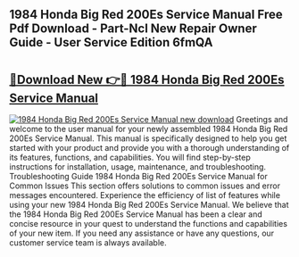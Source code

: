 ## 1984 Honda Big Red 200Es Service Manual Free Pdf Download - Part-Ncl New Repair Owner Guide - User Service Edition 6fmQA

# <h2><a href="http://bc2675.oget.top/?id=1984+Honda+Big+Red+200Es+Service+Manual">🔗Download New 👉🔴 1984 Honda Big Red 200Es Service Manual</a></h2>

[![1984 Honda Big Red 200Es Service Manual new download](https://i.imgur.com/5g1atiW.png)](http://bc2675.oget.top/?id=1984+Honda+Big+Red+200Es+Service+Manual)
Greetings and welcome to the user manual for your newly assembled 1984 Honda Big Red 200Es Service Manual. This manual is specifically designed to help you get started with your product and provide you with a thorough understanding of its features, functions, and capabilities. You will find step-by-step instructions for installation, usage, maintenance, and troubleshooting. Troubleshooting Guide 1984 Honda Big Red 200Es Service Manual for Common Issues This section offers solutions to common issues and error messages encountered. Experience the efficiency of list of features while using your new 1984 Honda Big Red 200Es Service Manual. We believe that the 1984 Honda Big Red 200Es Service Manual has been a clear and concise resource in your quest to understand the functions and capabilities of your new item. If you need any assistance or have any questions, our customer service team is always available.
